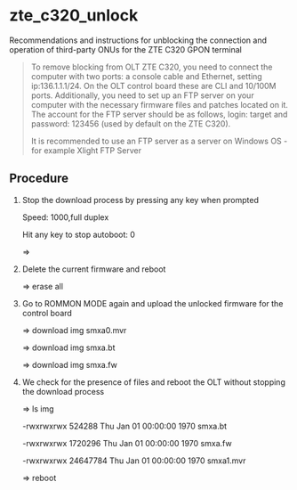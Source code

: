 
# zte_c320_unlock
Recommendations and instructions for unblocking the connection and operation of third-party ONUs for the ZTE C320 GPON terminal

> To remove blocking from OLT ZTE C320, you need to connect the computer with two ports: a console cable and Ethernet, setting ip:136.1.1.1/24.
On the OLT control board these are CLI and 10/100M ports. Additionally, you need to set up an FTP server on your computer with the necessary firmware files and patches located on it. The account for the FTP server should be as follows, login: target and password: 123456 (used by default on the ZTE C320).
> 
> It is recommended to use an FTP server as a server on Windows OS - for example Xlight FTP Server

## Procedure

 1. Stop the download process by pressing any key when prompted

     Speed: 1000,full duplex

    Hit any key to stop autoboot: 0

    =>  
 2. Delete the current firmware and reboot

    => erase all
 3. Go to ROMMON MODE again and upload the unlocked firmware for the control board

    => download img smxa0.mvr

    => download img smxa.bt

    => download img smxa.fw

 4. We check for the presence of files and reboot the OLT without stopping the download process

    => ls img
 

     -rwxrwxrwx   524288 Thu Jan 01 00:00:00 1970 smxa.bt
    
     -rwxrwxrwx  1720296 Thu Jan 01 00:00:00 1970 smxa.fw
    
     -rwxrwxrwx 24647784 Thu Jan 01 00:00:00 1970 smxa1.mvr

    => reboot
